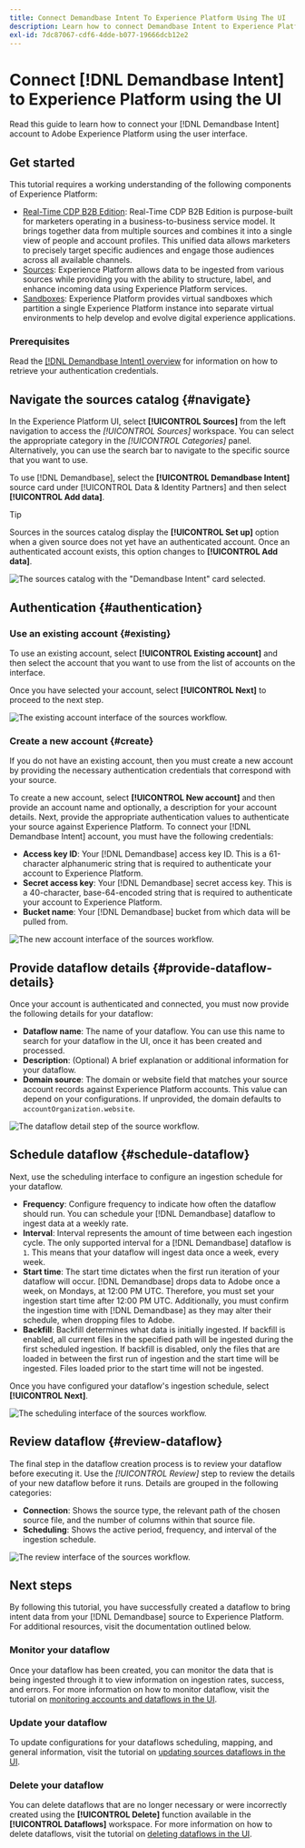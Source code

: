 ```yaml
---
title: Connect Demandbase Intent To Experience Platform Using The UI
description: Learn how to connect Demandbase Intent to Experience Platform
exl-id: 7dc87067-cdf6-4dde-b077-19666dcb12e2
---
```

# Connect [!DNL Demandbase Intent] to Experience Platform using the UI

Read this guide to learn how to connect your [!DNL Demandbase Intent] account to Adobe Experience Platform using the user interface.

## Get started

This tutorial requires a working understanding of the following components of Experience Platform:

* [Real-Time CDP B2B Edition](../../../../../rtcdp/b2b-overview.md): Real-Time CDP B2B Edition is purpose-built for marketers operating in a business-to-business service model. It brings together data from multiple sources and combines it into a single view of people and account profiles. This unified data allows marketers to precisely target specific audiences and engage those audiences across all available channels. 
* [Sources](../../../../home.md): Experience Platform allows data to be ingested from various sources while providing you with the ability to structure, label, and enhance incoming data using Experience Platform services.
* [Sandboxes](../../../../../sandboxes/home.md): Experience Platform provides virtual sandboxes which partition a single Experience Platform instance into separate virtual environments to help develop and evolve digital experience applications.

### Prerequisites

Read the [[!DNL Demandbase Intent] overview](../../../../connectors/data-partners/demandbase.md) for information on how to retrieve your authentication credentials.

## Navigate the sources catalog {#navigate}

In the Experience Platform UI, select **[!UICONTROL Sources]** from the left navigation to access the *[!UICONTROL Sources]* workspace. You can select the appropriate category in the *[!UICONTROL Categories]* panel. Alternatively, you can use the search bar to navigate to the specific source that you want to use.

To use [!DNL Demandbase], select the **[!UICONTROL Demandbase Intent]** source card under [!UICONTROL Data & Identity Partners] and then select **[!UICONTROL Add data]**.

>[!TIP]
>
>Sources in the sources catalog display the **[!UICONTROL Set up]** option when a given source does not yet have an authenticated account. Once an authenticated account exists, this option changes to **[!UICONTROL Add data]**.

![The sources catalog with the "Demandbase Intent" card selected.](../../../../images/tutorials/create/demandbase/catalog.png)

## Authentication {#authentication}

### Use an existing account {#existing}

To use an existing account, select **[!UICONTROL Existing account]** and then select the account that you want to use from the list of accounts on the interface. 

Once you have selected your account, select **[!UICONTROL Next]** to proceed to the next step.

![The existing account interface of the sources workflow.](../../../../images/tutorials/create/demandbase/existing.png)

### Create a new account {#create}

If you do not have an existing account, then you must create a new account by providing the necessary authentication credentials that correspond with your source. 

To create a new account, select **[!UICONTROL New account]** and then provide an account name and optionally, a description for your account details. Next, provide the appropriate authentication values to authenticate your source against Experience Platform. To connect your [!DNL Demandbase Intent] account, you must have the following credentials:

* **Access key ID**: Your [!DNL Demandbase] access key ID. This is a 61-character alphanumeric string that is required to authenticate your account to Experience Platform.
* **Secret access key**: Your [!DNL Demandbase] secret access key. This is a 40-character, base-64-encoded string that is required to authenticate your account to Experience Platform.
* **Bucket name**: Your [!DNL Demandbase] bucket from which data will be pulled from.

![The new account interface of the sources workflow.](../../../../images/tutorials/create/demandbase/new.png)

## Provide dataflow details {#provide-dataflow-details}

Once your account is authenticated and connected, you must now provide the following details for your dataflow:

* **Dataflow name**: The name of your dataflow. You can use this name to search for your dataflow in the UI, once it has been created and processed.
* **Description**: (Optional) A brief explanation or additional information for your dataflow.
* **Domain source**: The domain or website field that matches your source account records against Experience Platform accounts. This value can depend on your configurations. If unprovided, the domain defaults to `accountOrganization.website`.

![The dataflow detail step of the source workflow.](../../../../images/tutorials/create/demandbase/dataflow-detail.png)

## Schedule dataflow {#schedule-dataflow}

Next, use the scheduling interface to configure an ingestion schedule for your dataflow.

* **Frequency**: Configure frequency to indicate how often the dataflow should run. You can schedule your [!DNL Demandbase] dataflow to ingest data at a weekly rate. 
* **Interval**: Interval represents the amount of time between each ingestion cycle. The only supported interval for a [!DNL Demandbase] dataflow is `1`. This means that your dataflow will ingest data once a week, every week.
* **Start time**: The start time dictates when the first run iteration of your dataflow will occur. [!DNL Demandbase] drops data to Adobe once a week, on Mondays, at 12:00 PM UTC. Therefore, you must set your ingestion start time after 12:00 PM UTC. Additionally, you must confirm the ingestion time with [!DNL Demandbase] as they may alter their schedule, when dropping files to Adobe.
* **Backfill**: Backfill determines what data is initially ingested. If backfill is enabled, all current files in the specified path will be ingested during the first scheduled ingestion. If backfill is disabled, only the files that are loaded in between the first run of ingestion and the start time will be ingested. Files loaded prior to the start time will not be ingested.

Once you have configured your dataflow's ingestion schedule, select **[!UICONTROL Next]**.

![The scheduling interface of the sources workflow.](../../../../images/tutorials/create/demandbase/scheduling.png)

## Review dataflow {#review-dataflow}

The final step in the dataflow creation process is to review your dataflow before executing it. Use the *[!UICONTROL Review]* step to review the details of your new dataflow before it runs. Details are grouped in the following categories:

* **Connection**: Shows the source type, the relevant path of the chosen source file, and the number of columns within that source file.
* **Scheduling**: Shows the active period, frequency, and interval of the ingestion schedule.

![The review interface of the sources workflow.](../../../../images/tutorials/create/demandbase/review.png)

## Next steps

By following this tutorial, you have successfully created a dataflow to bring intent data from your [!DNL Demandbase] source to Experience Platform. For additional resources, visit the documentation outlined below.

### Monitor your dataflow

Once your dataflow has been created, you can monitor the data that is being ingested through it to view information on ingestion rates, success, and errors. For more information on how to monitor dataflow, visit the tutorial on [monitoring accounts and dataflows in the UI](../../../../../dataflows/ui/monitor-sources.md).

### Update your dataflow

To update configurations for your dataflows scheduling, mapping, and general information, visit the tutorial on [updating sources dataflows in the UI](../../update-dataflows.md).

### Delete your dataflow

You can delete dataflows that are no longer necessary or were incorrectly created using the **[!UICONTROL Delete]** function available in the **[!UICONTROL Dataflows]** workspace. For more information on how to delete dataflows, visit the tutorial on [deleting dataflows in the UI](../../delete.md).
